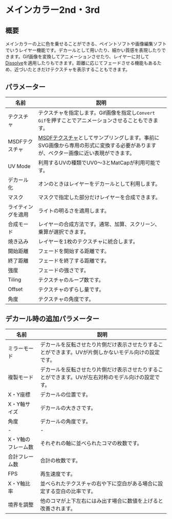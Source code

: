 # メインカラー2nd・3rd

## 概要
メインカラーの上に色を乗せることができる、ペイントソフトや画像編集ソフトでいうレイヤー機能です。デカールとして用いたり、細かい質感を表現したりできます。Gif画像を変換してアニメーションさせたり、レイヤーに対して[Dissolve](/ja-jp/advanced/dissolve.md)を適用したりもできます。距離に応じてフェードさせる機能もあるため、近づいたときだけテクスチャを表示することもできます。

## パラメーター

|名前|説明|
|-|-|
|テクスチャ|テクスチャを指定します。Gif画像を指定し`Convert Gif`を押すことでアニメーションさせることもできます。|
|MSDFテクスチャ|[MSDFテクスチャ](https://github.com/Chlumsky/msdfgen)としてサンプリングします。事前にSVG画像から専用の形式に変換する必要がありますが、ベクター画像に近い表現ができます。|
|UV Mode|利用するUVの種類でUV0～3とMatCapが利用可能です。|
|デカール化|オンのときはレイヤーをデカールとして利用します。|
|マスク|マスクで指定した部分だけレイヤーを合成できます。|
|ライティングを適用|ライトの明るさを適用します。|
|合成モード|レイヤーの合成方法です。通常、加算、スクリーン、乗算が選択できます。|
|焼き込み|レイヤーを1枚のテクスチャに統合します。|
|開始距離|フェードを開始する距離です。|
|終了距離|フェードを終了する距離です。|
|強度|フェードの強さです。|
|Tiling|テクスチャのループ数です。|
|Offset|テクスチャのずらし量です。|
|角度|テクスチャの角度です。|

## デカール時の追加パラメーター

|名前|説明|
|-|-|
|ミラーモード|デカールを反転させたり片側だけ表示させたりすることができます。UVが片側しかないモデル向けの設定です。|
|複製モード|デカールを反転させたり片側だけ表示させたりすることができます。UVが左右対称のモデル向けの設定です。|
|X・Y座標|デカールの位置です。|
|X・Y軸サイズ|デカールの大きさです。|
|角度|デカールの角度です。|
|-|-|
|X・Y軸のフレーム数|それぞれの軸に並べられたコマの枚数です。|
|合計フレーム数|合計の枚数です。|
|FPS|再生速度です。|
|X・Y軸比率|並べられたテクスチャの右や下に空白がある場合に設定する空白の比率です。|
|境界を調整|他のコマが上下左右にはみ出す場合に数値を上げると改善されます。|